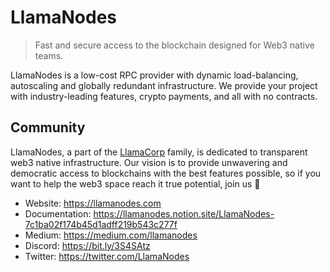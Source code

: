 # LlamaNodes

> Fast and secure access to the blockchain designed for Web3 native teams.

LlamaNodes is a low-cost RPC provider with dynamic load-balancing, autoscaling and globally redundant infrastructure. We provide your project with industry-leading features, crypto payments, and all with no contracts.

## Community

LlamaNodes, a part of the [LlamaCorp](https://llama-corp.com) family, is dedicated to transparent web3 native infrastructure. Our vision is to provide unwavering and democratic access to blockchains with the best features possible, so if you want to help the web3 space reach it true potential, join us 🦙

- Website: https://llamanodes.com
- Documentation: https://llamanodes.notion.site/LlamaNodes-7c1ba02f174b45d1adff219b543c277f
- Medium: https://medium.com/llamanodes
- Discord: https://bit.ly/3S4SAtz
- Twitter: https://twitter.com/LlamaNodes
